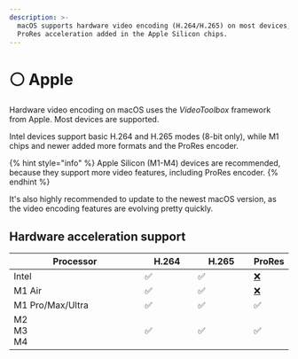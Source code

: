```yaml
---
description: >-
  macOS supports hardware video encoding (H.264/H.265) on most devices, with
  ProRes acceleration added in the Apple Silicon chips.
---
```


# ⚪ Apple

Hardware video encoding on macOS uses the _VideoToolbox_ framework from Apple. Most devices are supported.

Intel devices support basic H.264 and H.265 modes (8-bit only), while M1 chips and newer added more formats and the ProRes encoder.

{% hint style="info" %}
Apple Silicon (M1-M4) devices are recommended, because they support more video features, including ProRes encoder.
{% endhint %}

It's also highly recommended to update to the newest macOS version, as the video encoding features are evolving pretty quickly.

## Hardware acceleration support

<table><thead><tr><th width="240">Processor</th><th width="85">H.264</th><th width="91">H.265</th><th>ProRes</th></tr></thead><tbody><tr><td>Intel</td><td>✅</td><td>✅</td><td><a href="https://emojipedia.org/cross-mark/">❌</a></td></tr><tr><td>M1 Air</td><td>✅</td><td>✅</td><td><a href="https://emojipedia.org/cross-mark/">❌</a></td></tr><tr><td>M1 Pro/Max/Ultra</td><td>✅</td><td>✅</td><td>✅</td></tr><tr><td>M2<br>M3<br>M4</td><td>✅</td><td>✅</td><td>✅</td></tr></tbody></table>




